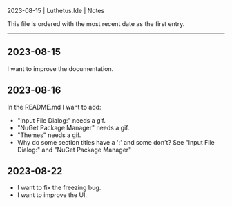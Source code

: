 2023-08-15 | Luthetus.Ide | Notes

This file is ordered with the most recent date as the first entry.

---

## 2023-08-15

I want to improve the documentation.

## 2023-08-16

In the README.md I want to add:
- "Input File Dialog:" needs a gif.
- "NuGet Package Manager" needs a gif.
- "Themes" needs a gif.
- Why do some section titles have a ':' and some don't? See "Input File Dialog:" and "NuGet Package Manager"

## 2023-08-22

- I want to fix the freezing bug.
- I want to improve the UI.
